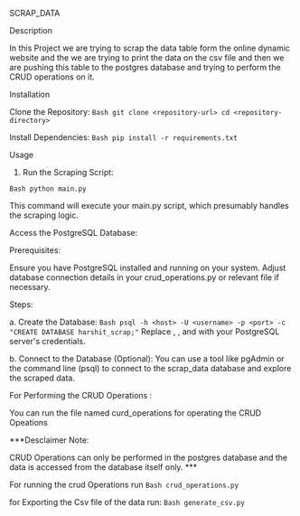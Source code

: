 SCRAP_DATA

Description

In this Project we are trying to scrap the data table form the online dynamic website and the we are trying to print the data on the csv file and then we are pushing this table to the postgres database and trying to perform the CRUD operations on it.

Installation

Clone the Repository:
`Bash
git clone <repository-url>
cd <repository-directory>`


Install Dependencies:
`Bash
pip install -r requirements.txt`

Usage

1. Run the Scraping Script:

`Bash
python main.py`

This command will execute your main.py script, which presumably handles the scraping logic.


Access the PostgreSQL Database:

Prerequisites: 

Ensure you have PostgreSQL installed and running on your system.
  Adjust database connection details in your crud_operations.py or relevant file if necessary.

Steps:

a. Create the Database:
`Bash
psql -h <host> -U <username> -p <port> -c "CREATE DATABASE harshit_scrap;"`
Replace <host>, <username>, and <port> with your PostgreSQL server's credentials.

b. Connect to the Database (Optional):
You can use a tool like pgAdmin or the command line (psql) to connect to the scrap_data database and explore the scraped data.

For Performing the CRUD Operations :



You can run the file named curd_operations for operating the CRUD Opeations 


***Desclaimer Note: 

CRUD Operations can only be performed in the postgres database and the data is accessed from the database itself only. ***

For running the crud Operations run 
`Bash
crud_operations.py`

for Exporting the Csv file of the data run: 
`Bash
 generate_csv.py`

 
